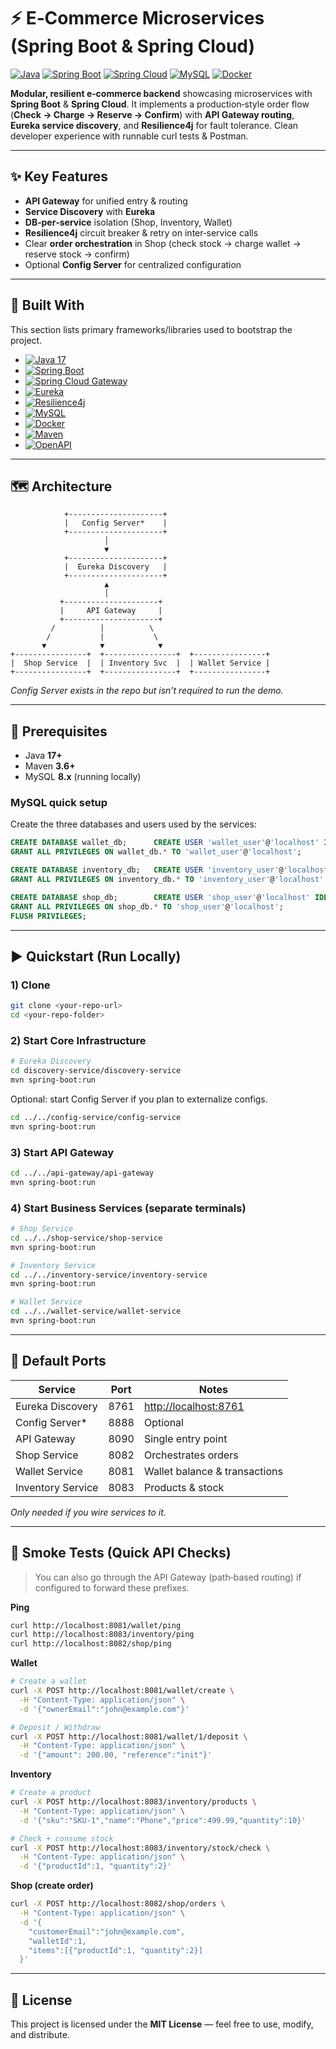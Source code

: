 # ⚡️ E‑Commerce Microservices (Spring Boot & Spring Cloud)

[![Java](https://img.shields.io/badge/Java-17-007396?logo=java\&logoColor=white\&style=for-the-badge)](https://www.oracle.com/java/)
[![Spring Boot](https://img.shields.io/badge/Spring%20Boot-3.x-6DB33F?logo=springboot\&logoColor=white\&style=for-the-badge)](https://spring.io/projects/spring-boot)
[![Spring Cloud](https://img.shields.io/badge/Spring%20Cloud-2023.x-6DB33F?logo=spring\&logoColor=white\&style=for-the-badge)](https://spring.io/projects/spring-cloud)
[![MySQL](https://img.shields.io/badge/MySQL-8.x-4479A1?logo=mysql\&logoColor=white\&style=for-the-badge)](https://www.mysql.com/)
[![Docker](https://img.shields.io/badge/Docker-Containerized-2496ED?logo=docker\&logoColor=white\&style=for-the-badge)](https://www.docker.com/)

**Modular, resilient e‑commerce backend** showcasing microservices with **Spring Boot** & **Spring Cloud**. It implements a production‑style order flow (**Check → Charge → Reserve → Confirm**) with **API Gateway routing**, **Eureka service discovery**, and **Resilience4j** for fault tolerance. Clean developer experience with runnable curl tests & Postman.

---

## ✨ Key Features

* **API Gateway** for unified entry & routing
* **Service Discovery** with **Eureka**
* **DB‑per‑service** isolation (Shop, Inventory, Wallet)
* **Resilience4j** circuit breaker & retry on inter‑service calls
* Clear **order orchestration** in Shop (check stock → charge wallet → reserve stock → confirm)
* Optional **Config Server** for centralized configuration

---

## 🧱 Built With

This section lists primary frameworks/libraries used to bootstrap the project.

* [![Java 17](https://img.shields.io/badge/Java-17-007396?logo=java\&logoColor=white\&style=for-the-badge)](https://www.oracle.com/java/)
* [![Spring Boot](https://img.shields.io/badge/Spring%20Boot-3.x-6DB33F?logo=springboot\&logoColor=white\&style=for-the-badge)](https://spring.io/projects/spring-boot)
* [![Spring Cloud Gateway](https://img.shields.io/badge/Spring%20Cloud-Gateway-6DB33F?logo=spring\&logoColor=white\&style=for-the-badge)](https://spring.io/projects/spring-cloud-gateway)
* [![Eureka](https://img.shields.io/badge/Spring%20Cloud-Eureka-6DB33F?logo=spring\&logoColor=white\&style=for-the-badge)](https://spring.io/projects/spring-cloud)
* [![Resilience4j](https://img.shields.io/badge/Resilience4j-Fault%20Tolerance-0A84FF?style=for-the-badge)](https://resilience4j.readme.io/)
* [![MySQL](https://img.shields.io/badge/MySQL-8.x-4479A1?logo=mysql\&logoColor=white\&style=for-the-badge)](https://www.mysql.com/)
* [![Docker](https://img.shields.io/badge/Docker-Compose-2496ED?logo=docker\&logoColor=white\&style=for-the-badge)](https://www.docker.com/)
* [![Maven](https://img.shields.io/badge/Maven-Build-C71A36?logo=apachemaven\&logoColor=white\&style=for-the-badge)](https://maven.apache.org/)
* [![OpenAPI](https://img.shields.io/badge/OpenAPI%2FSwagger-Docs-85EA2D?logo=swagger\&logoColor=black\&style=for-the-badge)](https://swagger.io/specification/)

---

## 🗺️ Architecture

```text
            +---------------------+
            |   Config Server*    |
            +---------------------+
                     │
                     ▼
            +---------------------+
            |  Eureka Discovery   |
            +---------------------+
                     ▲
                     │
           +---------------------+
           |     API Gateway     |
           +---------------------+
         /          |          \
        /           |           \
       ▼            ▼            ▼
+----------------+  +----------------+  +----------------+
|  Shop Service  |  | Inventory Svc  |  | Wallet Service |
+----------------+  +----------------+  +----------------+
```

*Config Server exists in the repo but isn’t required to run the demo.*

---

## 🧰 Prerequisites

* Java **17+**
* Maven **3.6+**
* MySQL **8.x** (running locally)

### MySQL quick setup

Create the three databases and users used by the services:

```sql
CREATE DATABASE wallet_db;      CREATE USER 'wallet_user'@'localhost' IDENTIFIED BY 'wallet_123';
GRANT ALL PRIVILEGES ON wallet_db.* TO 'wallet_user'@'localhost';

CREATE DATABASE inventory_db;   CREATE USER 'inventory_user'@'localhost' IDENTIFIED BY 'inventory_123';
GRANT ALL PRIVILEGES ON inventory_db.* TO 'inventory_user'@'localhost';

CREATE DATABASE shop_db;        CREATE USER 'shop_user'@'localhost' IDENTIFIED BY 'shop_123';
GRANT ALL PRIVILEGES ON shop_db.* TO 'shop_user'@'localhost';
FLUSH PRIVILEGES;
```

---

## ▶️ Quickstart (Run Locally)

### 1) Clone

```bash
git clone <your-repo-url>
cd <your-repo-folder>
```

### 2) Start Core Infrastructure

```bash
# Eureka Discovery
cd discovery-service/discovery-service
mvn spring-boot:run
```

Optional: start Config Server if you plan to externalize configs.

```bash
cd ../../config-service/config-service
mvn spring-boot:run
```

### 3) Start API Gateway

```bash
cd ../../api-gateway/api-gateway
mvn spring-boot:run
```

### 4) Start Business Services (separate terminals)

```bash
# Shop Service
cd ../../shop-service/shop-service
mvn spring-boot:run

# Inventory Service
cd ../../inventory-service/inventory-service
mvn spring-boot:run

# Wallet Service
cd ../../wallet-service/wallet-service
mvn spring-boot:run
```

---

## 🔌 Default Ports

| Service           | Port | Notes                                          |
| ----------------- | ---- | ---------------------------------------------- |
| Eureka Discovery  | 8761 | [http://localhost:8761](http://localhost:8761) |
| Config Server\*   | 8888 | Optional                                       |
| API Gateway       | 8090 | Single entry point                             |
| Shop Service      | 8082 | Orchestrates orders                            |
| Wallet Service    | 8081 | Wallet balance & transactions                  |
| Inventory Service | 8083 | Products & stock                               |

*Only needed if you wire services to it.*

---

## 🧪 Smoke Tests (Quick API Checks)

> You can also go through the API Gateway (path‑based routing) if configured to forward these prefixes.

**Ping**

```bash
curl http://localhost:8081/wallet/ping
curl http://localhost:8083/inventory/ping
curl http://localhost:8082/shop/ping
```

**Wallet**

```bash
# Create a wallet
curl -X POST http://localhost:8081/wallet/create \
  -H "Content-Type: application/json" \
  -d '{"ownerEmail":"john@example.com"}'

# Deposit / Withdraw
curl -X POST http://localhost:8081/wallet/1/deposit \
  -H "Content-Type: application/json" \
  -d '{"amount": 200.00, "reference":"init"}'
```

**Inventory**

```bash
# Create a product
curl -X POST http://localhost:8083/inventory/products \
  -H "Content-Type: application/json" \
  -d '{"sku":"SKU-1","name":"Phone","price":499.99,"quantity":10}'

# Check + consume stock
curl -X POST http://localhost:8083/inventory/stock/check \
  -H "Content-Type: application/json" \
  -d '{"productId":1, "quantity":2}'
```

**Shop (create order)**

```bash
curl -X POST http://localhost:8082/shop/orders \
  -H "Content-Type: application/json" \
  -d '{
    "customerEmail":"john@example.com",
    "walletId":1,
    "items":[{"productId":1, "quantity":2}]
  }'
```

---

## 📝 License

This project is licensed under the **MIT License** — feel free to use, modify, and distribute.
